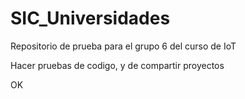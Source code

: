 # SIC_Universidades

Repositorio de prueba para el grupo 6 del curso de IoT

Hacer pruebas de codigo, y de compartir proyectos

OK
